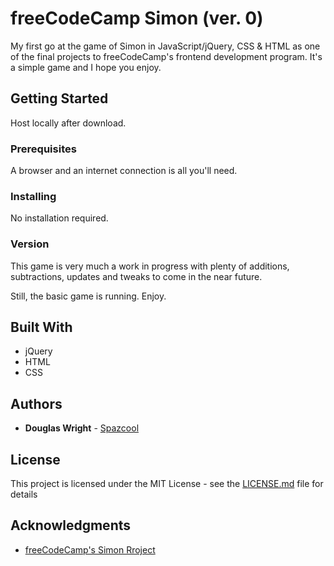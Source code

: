 # freeCodeCamp Simon (ver. 0)

My first go at the game of Simon in JavaScript/jQuery, CSS & HTML as one of the final projects to freeCodeCamp's frontend development program. It's a simple game and I hope you enjoy.

## Getting Started

Host locally after download. 

### Prerequisites

A browser and an internet connection is all you'll need.

### Installing

No installation required.

### Version

This game is very much a work in progress with plenty of additions, subtractions, updates and tweaks to come in the near future. 

Still, the basic game is running. Enjoy.

## Built With

* jQuery
* HTML
* CSS

## Authors

* **Douglas Wright** - [Spazcool](https://github.com/Spazcool)

## License

This project is licensed under the MIT License - see the [LICENSE.md](LICENSE.md) file for details

## Acknowledgments

* [freeCodeCamp's Simon Rroject](https://www.freecodecamp.com/challenges/build-a-simon-game)
